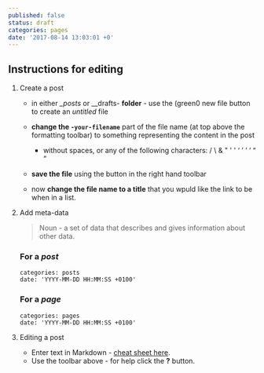 ```yaml
---
published: false
status: draft
categories: pages
date: '2017-08-14 13:03:01 +0'
---
```

## Instructions for editing

1. Create a post

	- in either _\_posts_ or _\_drafts- **folder** - use the (green0 new file button to create an _untitled_ file		

	- **change the `-your-filename`** part of the file name (at top above the formatting toolbar) to something representing the content in the post
	    - without spaces, or any of the following characters:  /  \  &  "  '  '  ‘  ’  ’  ‘  “  ”

	- **save the file** using the button in the right hand toolbar

	- now **change the file name to a title** that you wpuld like the link to be when in a list. 

1. Add meta-data
	
    > Noun - a set of data that describes and gives information about other data.
    
    ### For a _post_
    ```
	categories: posts
	date: 'YYYY-MM-DD HH:MM:SS +0100'
    ```
    
    ### For a _page_
    ```
	categories: pages
	date: 'YYYY-MM-DD HH:MM:SS +0100'
	```


1. Editing a post
	
	- Enter text in Markdown - [cheat sheet here](http://daringfireball.net/projects/markdown/). 
    - Use the toolbar above - for help click the **?** button.
  
